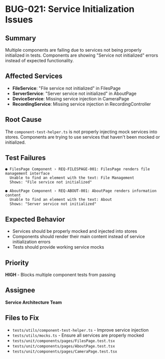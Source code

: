 # BUG-021: Service Initialization Issues

## Summary
Multiple components are failing due to services not being properly initialized in tests. Components are showing "Service not initialized" errors instead of expected functionality.

## Affected Services
- **FileService**: "File service not initialized" in FilesPage
- **ServerService**: "Server service not initialized" in AboutPage  
- **DeviceService**: Missing service injection in CameraPage
- **RecordingService**: Missing service injection in RecordingController

## Root Cause
The `component-test-helper.ts` is not properly injecting mock services into stores. Components are trying to use services that haven't been mocked or initialized.

## Test Failures
```
● FilesPage Component › REQ-FILESPAGE-001: FilesPage renders file management interface
  Unable to find an element with the text: File Management
  Shows: "File service not initialized"

● AboutPage Component › REQ-ABOUT-001: AboutPage renders information content  
  Unable to find an element with the text: About
  Shows: "Server service not initialized"
```

## Expected Behavior
- Services should be properly mocked and injected into stores
- Components should render their main content instead of service initialization errors
- Tests should provide working service mocks

## Priority
**HIGH** - Blocks multiple component tests from passing

## Assignee
**Service Architecture Team**

## Files to Fix
- `tests/utils/component-test-helper.ts` - Improve service injection
- `tests/utils/mocks.ts` - Ensure all services are properly mocked
- `tests/unit/components/pages/FilesPage.test.tsx`
- `tests/unit/components/pages/AboutPage.test.tsx`
- `tests/unit/components/pages/CameraPage.test.tsx`
